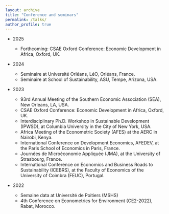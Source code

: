 ```yaml
---
layout: archive
title: "Conference and seminars"
permalink: /talks/
author_profile: true
---
```


* 2025
  * Forthcoming: CSAE Oxford Conference: Economic Development in Africa, Oxford, UK.
    
* 2024
  * Seminaire at Université Orléans, LéO, Orléans, France.
  * Seminaire at School of Sustainability, ASU, Tempe, Arizona, USA.
    
* 2023
  * 93rd Annual Meeting of the Southern Economic Association (SEA), New Orleans, LA, USA.
  * CSAE Oxford Conference: Economic Development in Africa, Oxford, UK.
  * Interdisciplinary Ph.D. Workshop in Sustainable Development (IPWSD), at Columbia University in the City of New York, USA.
  * Africa Meeting of the Econometric Society (AFES) at the AERC in Nairobi, Kenya.
  * International Conference on Development Economics, AFEDEV, at the Paris School of Economics in Paris, France.
  * Journées de Microéconomie Appliquée (JMA), at the University of Strasbourg, France.
  * International Conference on Economics and Business Roads to Sustainability (ICEBRS), at the Faculty of Economics of the University of Coimbra (FEUC), Portugal.

* 2022
  * Semaine data at Université de Poitiers (MSHS)
  * 4th Conference on Econometrics for Environment (CE2-2022), Rabat, Morocco.
